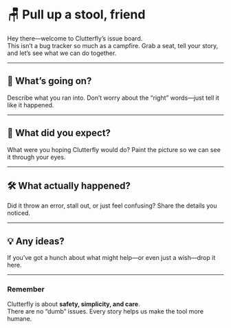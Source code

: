 ﻿# 🪑 Pull up a stool, friend


Hey there—welcome to Clutterfly’s issue board.  
This isn’t a bug tracker so much as a campfire. Grab a seat, tell your story, and let’s see what we can do together.


---


## 🌱 What’s going on?
Describe what you ran into. Don’t worry about the “right” words—just tell it like it happened.


---


## 🦋 What did you expect?
What were you hoping Clutterfly would do? Paint the picture so we can see it through your eyes.


---


## 🛠️ What actually happened?
Did it throw an error, stall out, or just feel confusing? Share the details you noticed.


---


## 💡 Any ideas?
If you’ve got a hunch about what might help—or even just a wish—drop it here.


---


### Remember
Clutterfly is about **safety, simplicity, and care**.  
There are no “dumb” issues. Every story helps us make the tool more humane.